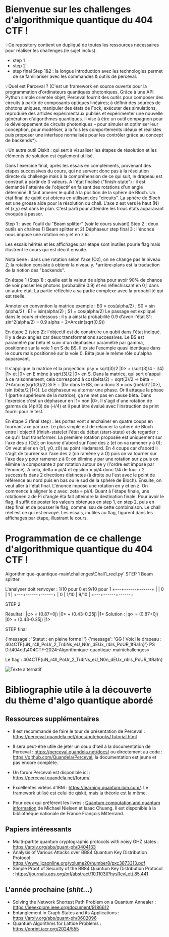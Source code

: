 # Bienvenue sur les challenges d'algorithmique quantique du 404 CTF !

💡Ce repository contient un dupliqué de toutes les ressources nécessaires pour réaliser les challenges.(le sujet inclus).

- step 1
- step 2
- step final
Step 1&2 : la longue introduction avec les technologies permet de se familiariser avec les commandes & outils de perceval.

💡Quel est Parceval ?
(C'est un framework en source ouverte pour la programmation d'ordinateurs quantiques photoniques. Grâce à une API Python
simple orientée objet, Perceval fournit des outils pour composer des circuits à partir de composants optiques linéaires;
à définir des sources de photons uniques, manipuler des états de Fock, exécuter des simulations, reproduire des articles 
expérimentaux publiés et expérimenter une nouvelle génération d'algorithmes quantiques. Il vise à être un outil compagnon 
pour le développement de circuits photoniques – pour simuler et optimiser leur conception, pour modéliser, à la fois les 
comportements idéaux et réalistes puis proposer une interface normalisée pour les contrôler grâce au concept de backends*).

💡Un autre outil Qiskit : qui sert à visualiser les étapes de résolution et les éléments de solution est également utilisé.

Dans l'exercice final, après les essais en compléments, provenant des étapes successives du cours, qui ne servent donc pas 
à la résolution directe du challenge mais à la compréhension de ce qui suit, le drapeau est construit à partir de 3 valeurs.
A l'état finalisé ("finish-state") : il est demandé l'atteinte de l'objectif en faisant des rotations d'un angle déterminé.
Il faut amener le qubit à la position de la sphère de Bloch. Un état final de qubit est obtenu en utilisant des "circuits".
La sphère de Bloch est une grosse aide pour la résolution du chall. L'axe z est vers le haut (N) et (x,y) est dans le plan.
C'est parti pour atteindre les trous états auparavant évoqués à passer.

Step 1 : avec l'outil du "Beam splitter" (voir le cours suivant)
Step 2 : deux outils en chaînes 1) Beam splitter et 2) Déphaseur
step final 3 : l'énoncé nous impose une rotation en y et en z ici

Les essais hérités et les affichages par étape sont inutiles pourle flag mais illustrent le cours qui est décrit ensuite.

Nota bene : dans une rotation selon l'axe (Oz), on ne change pas le niveau Z; la rotation consiste à obtenir la niveau y.
*arrière-plans est la traduction de la notion des "backends".

En étape 1 (Step 1) : quelle est la valeur de alpha pour avoir 90% de chance de voir passer les photons (probabilité 0.9)
et en réflechissant en 0,1 dans un autre état. La partie réfléchie a sa partie complexe avec la probabilité qui est réelle.

Annoter en convention la matrice exemple : E0 = cos(alpha/2) ;  S0 = sin (alpha/2) ; E1 = isin(alpha/2) ; S1 = cos(alpha/2)
Le passage est expliqué dans le cours ci-dessous : il y a ainsi la probabilité 0.9 d'avoir l'état S1: sin^2(alpha/2) = 0.9
alpha = 2*Arcsin(sqrt(0.9))

En étape 2 (step 2): l'objectif est de construire un qubit dans l'état indiqué. Il y a deux angles car deux transformations
successives. Le BS est paramétré par bêta et suivi d'un déphaseur paramétré par gamma, positionné sur la voie 1 en S de BS.
Il existe l'exemple quasi identique dans le cours mais positionné sur la voie 0. Bêta joue le même rôle qu'alpha auparavant.

Il s'applique la matrice et la projection: psy = sqrt(3)/2 |0> + (sqrt(3)/4 - i/4) |1> et |0> en E mène à sqrt(3)/2 |0> en S.
Dans la matrice, qui sert d'appui à ce raisonnement, cela correspond à cos(bêta/2) = sqrt(3)/2 => bêta = 2*Arccos(sqrt(3)/2)
Si E = |0> dans le BS, on a donc S = cos ((bêta/2 |0>), isin (bêta/2 |1>)). Le déphaseur va alterner une phase. Or il attaque
la phase 1 (partie supérieure de la matrice); ça ne met pas en cause bêta. Dans l'exercice c'est un déphaseur en |1> non |0>.
Il s'agit d'une rotation de gamma de (4pi/3) de (-i/4) et il peut être évalué avec l'instruction de print fourni pour le test.

En étape 3 (final step) : les portes vont s'enchaîner en quatre coups en tournant axe par axe. Le plus simple est de relancer 
la sphère de Bloch entre l'objectif (finish-state)et l'état du début (start-state) et de regarder : ce qu'il faut transformer.
La première rotation proposée est uniquement sur l'axe des z (Oz); on tourne d'abord sur l'axe des z (et on va ramener y à 0);
On veut aller en (x1, y0, z0) au point Hadamard. En 4 coups car d'abord il s'agit de tourner sur l'axe des z (on ramène y à O)
puis on va tourner sur l'axe des y pour ramener z à 0: on élimine y par une rotation sur z puis on élimine la composante z par
rotation autour de y (l'ordre est imposé par l'énoncé). A cela, delta = pi/4 et epsilon  = pi/4 donc 1/4 de tour x 2 successifs
dans 2 directions distinctes (à droite ou l'est avec le point de référence au nord puis en bas ou le sud de la sphère de Bloch).
Ensuite, on veut aller à l'état final. L'énoncé impose une rotation en y et en z. On commence à aligner le z avec: zeta = pi/4.
Quant à l'étape finale, une rotationen z de Pi d'angle êta fait atteindre la destination finale. Pour avoir le flag, il suffit
de poster les valeurs obtenues en step 1, en step 2, puis en step final et de pousser le flag, comme issu de cette combinaison.
Le chall réel est ce qui est envoyé. Les essais, inutiles au flag, figurent dans les affichages par étape, illustrant le cours.

# Programmation de ce challenge d'algorithmique quantique du 404 CTF !

Algorithmique-quantique-main\challenges\Chall1_reel.py' 
STEP 1  Beam splitter

L'analyser doit renvoyer : 1/10 pour 0 et 9/10 pour 1
+---+------+------+
|   |  0   |  1   |
+---+------+------+
| 0 | 1/10 | 9/10 |
+---+------+------+

STEP 2

Résultat : |φ> = (0.87+0j) |0> + (0.43-0.25j) |1>
Solution : |φ> = (0.87+0j) |0> + (0.43-0.25j) |1>

STEP final

{'message': 'Statut : en pleine forme !'}
{'message': 'GG ! Voici le drapeau : 404CTF{uN_r4Il_PoUr_2_Tr4iNs_eU_N0n_dEUx_r4ils_PoUR_1tRa1n}'}
PS D:\404ctf\404CTF-2024-Algorithmique-quantique-main\challenges>

Le flag : 404CTF{uN_r4Il_PoUr_2_Tr4iNs_eU_N0n_dEUx_r4ils_PoUR_1tRa1n}

![Texte alternatif](chemin/vers/l-image.png)

# Bibliographie utile à la découverte du thème d'algo quantique abordé 
## Ressources supplémentaires
- Il est recommandé de faire le tour de présentation de Perceval :
https://perceval.quandela.net/docs/notebooks/Tutorial.html

- Il sera peut-être utile de jeter un coup d'œil à la documentation de Perceval : https://perceval.quandela.net/docs/ 
ou directement au code : https://github.com/Quandela/Perceval, la documentation est jeune et pas encore complète.

- Un forum Perceval est disponible ici : https://perceval.quandela.net/forum/

- Excellentes vidéos d'IBM : https://learning.quantum.ibm.com/. Le framework utilisé est celui de qiskit, mais la 
théorie est la même. 

- Pour ceux qui préfèrent les livres : [Quantum computation and quantum information](https://www.cambridge.org/highereducation/books/quantum-computation-and-quantum-information/01E10196D0A682A6AEFFEA52D53BE9AE#overview)
de Michael Nielsen et Isaac Chuang. Il est disponible à la bibliothèque nationale de France François Mitterrand. 

## Papiers intéressants
- Multi-partite quantum cryptographic protocols with noisy GHZ states : https://arxiv.org/abs/quant-ph/0404133
- Analysis of Various Attacks over BB84 Quantum Key Distribution Protocol : 
https://www.ijcaonline.org/volume20/number8/pxc3873313.pdf
- Simple Proof of Security of the BB84 Quantum Key Distribution Protocol : 
https://journals.aps.org/prl/abstract/10.1103/PhysRevLett.85.441

## L'année prochaine (*shht...*)
- Solving the Network Shortest Path Problem on a Quantum Annealer : https://ieeexplore.ieee.org/document/9186612
- Entanglement in Graph States and its Applications : https://arxiv.org/abs/quant-ph/0602096
- Quantum Algorithms for Lattice Problems : https://eprint.iacr.org/2024/555
